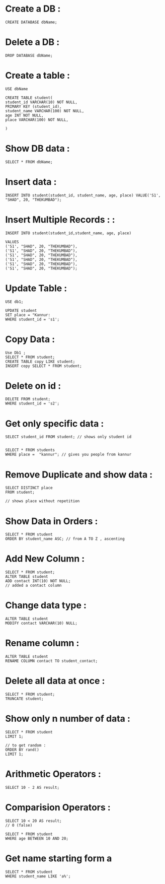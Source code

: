 # Create a DB : 
```
CREATE DATABASE dbName;
```

# Delete a DB : 
```
DROP DATABASE dbName;
```

# Create a table : 
```
USE dbName

CREATE TABLE student(
student_id VARCHAR(10) NOT NULL,
PRIMARY KEY (student_id),
student_name VARCHAR(100) NOT NULL,
age INT NOT NULL,
place VARCHAR(100) NOT NULL,

)
```

# Show DB data : 
```
SELECT * FROM dbName;
```

# Insert data : 
```
INSERT INTO student(student_id, student_name, age, place) VALUE('S1', "SHAD", 20, "THEKUMBAD");
```

# Insert Multiple Records :  : 
```
INSERT INTO student(student_id,student_name, age, place)

VALUES
('S1', "SHAD", 20, "THEKUMBAD"),
('S1', "SHAD", 20, "THEKUMBAD"),
('S1', "SHAD", 20, "THEKUMBAD"),
('S1', "SHAD", 20, "THEKUMBAD"),
('S1', "SHAD", 20, "THEKUMBAD"),
('S1', "SHAD", 20, "THEKUMBAD");
```

# Update Table : 
```
USE db1;

UPDATE student
SET place = "Kannur:
WHERE student_id = 's1';
```

# Copy Data : 
```
Use Db1 ;
SELECT * FROM student;
CREATE TABLE copy LIKE student;
INSERT copy SELECT * FROM student;
```

# Delete on id : 
```
DELETE FROM student;
WHERE student_id = 's2';
```

# Get only specific data : 
```
SELECT student_id FROM student; // shows only student id


SELECT * FROM students
WHERE place =  "kannur"; // gives you people from kannur
```

# Remove Duplicate and show data : 
```
SELECT DISTINCT place
FROM student;

// shows place without repetition
```

# Show Data in Orders : 
```
SELECT * FROM student
ORDER BY student_name ASC; // from A TO Z , ascenting
```
# Add New Column : 

```
SELECT * FROM student;
ALTER TABLE student
ADD contact INT(10) NOT NULL;
// added a contact column
```

# Change data type : 
```
ALTER TABLE student
MODIFY contact VARCHAR(10) NULL;
```

# Rename column : 
```
ALTER TABLE student
RENAME COLUMN contact TO student_contact;
```

# Delete all data at once : 
```
SELECT * FROM student;
TRUNCATE student;
```

# Show only n number of data : 
```
SELECT * FROM student
LIMIT 1;

// to get random :
ORDER BY rand()
LIMIT 1;
```

# Arithmetic Operators : 
```
SELECT 10 - 2 AS result;
```

# Comparision Operators : 
```
SELECT 10 < 20 AS result;
// 0 (false)

SELECT * FROM student
WHERE age BETWEEN 10 AND 20;
```

# Get name starting form a
```
SELECT * FROM student
WHERE student_name LIKE 'a%';
```
 









